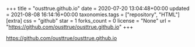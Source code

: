 +++
title = "ousttrue.github.io"
date = 2020-07-20 13:04:48+00:00
updated = 2021-08-08 16:14:16+00:00
taxonomies.tags = ["repository", "HTML"]
[extra]
css = "github"
star = 1
forks_count = 0
license = "None"
url = "https://github.com/ousttrue/ousttrue.github.io"
+++

<https://github.com/ousttrue/ousttrue.github.io>

